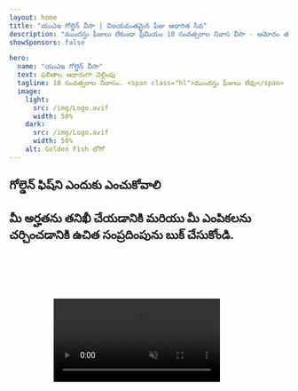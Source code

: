 ```yaml
---
layout: home
title: "యుఎఇ గోల్డెన్ వీసా | విజయవంతమైన ఫీజు ఆధారిత సేవ"
description: "ముందస్తు ఫీజులు లేకుండా ప్రీమియం 10 సంవత్సరాల నివాస వీసా - ఆమోదం తర్వాత మాత్రమే చెల్లించండి. 98% విజయ రేటుతో పూర్తి దరఖాస్తు నిర్వహణ. ఉచిత పునరుద్ధరణ సేవ, ప్రభుత్వ ఫీజులు మాత్రమే."
showSponsors: false

hero:
  name: "యుఎఇ గోల్డెన్ వీసా"
  text: ఫలితాల ఆధారంగా చెల్లింపు
  tagline: 10 సంవత్సరాల నివాసం. <span class="hl">ముందస్తు ఫీజులు లేవు</span> - ఆమోదం తర్వాత మాత్రమే చెల్లించండి. 98% విజయ రేటు.
  image:
    light:
      src: /img/Logo.avif
      width: 50%
    dark:
      src: /img/Logo.avif
      width: 50%
    alt: Golden Fish లోగో
---
```


<FeatureCards :features="[
  {
    title: 'యుఎఇ గోల్డెన్ వీసా ప్రయోజనాలు',
    items: [
      'అర్హత షరతులను కొనసాగించడం ద్వారా పునరుద్ధరణ అవకాశంతో 10 సంవత్సరాల చెల్లుబాటు',
      '**ప్రతి 6 నెలలకు యుఎఇలో ప్రవేశించాల్సిన అవసరం లేదు**',
      '100% వ్యాపార యాజమాన్యం అనుమతించబడింది',
      'కుటుంబ సభ్యులు మరియు అపరిమిత గృహ సిబ్బందిని స్పాన్సర్ చేయవచ్చు',
      '25 సంవత్సరాల వయస్సు వరకు పిల్లల స్పాన్సర్‌షిప్',
      'తల్లిదండ్రుల స్పాన్సర్‌షిప్ చేర్చబడింది',
      'స్పాన్సర్ లేదా యజమాని అవసరం లేదు'
    ],
    linkText: 'Read More',
    link: '../../company-registration/golden-visa#key-benefits-of-the-uae-golden-visa',
    icon: {
      light: '/img/iStock-1785818081.avif',
      dark: '/img/iStock-1203821481.avif',
      alt: 'వీసా సేవలు',
      width: '100%'
    }
  },
  {
    title: 'యుఎఇ గోల్డెన్ వీసా పొందే విధానం',
    items: [
      'యుఎఇ ఆస్తులలో AED 2M పెట్టుబడి',
      'యుఎఇ పెట్టుబడి నిధులలో AED 2M డిపాజిట్',
      'AED 2M మూలధనంతో వ్యాపారం',
      'AED 250K వార్షిక FTA కాంట్రిబ్యూషన్',
      'నైపుణ్యం కలిగిన వృత్తి నిపుణులు',
      'ప్రతిభావంతులైన టాలెంట్‌లు'
    ],
    linkText: 'Read More',
    link: '../../company-registration/golden-visa#uae-golden-visa-eligibility-and-requirements',
    icon: {
      light: '/img/iStock-1333000394.avif',
      dark: '/img/iStock-584576538.avif',
      alt: 'వీసా సేవలు',
      width: '10%'
    }
  },
  {
    title: 'గోల్డెన్ వీసా ప్రక్రియ',
    bullet: '✓',
    items: [
      'ప్రారంభ అర్హత మూల్యాంకనం',
      'పత్రాల తయారీ మరియు ధృవీకరణ',
      'వైద్య పరీక్ష మరియు బయోమెట్రిక్స్',
      'దరఖాస్తు సమర్పణ మరియు ప్రాసెసింగ్',
      'ఎమిరేట్స్ ID మరియు వీసా జారీ',
      'కుటుంబ వీసా స్పాన్సర్‌షిప్ (ఐచ్ఛికం)'
    ],
    linkText: 'Read More',
    link: '../../company-registration/golden-visa#uae-golden-visa-application-process',
    icon: {
      light: '/img/ILONMASKID.webp',
      dark: '/img/ILONMASKID.webp',
      alt: 'వీసా సేవలు',
      width: '100%'
    }
  }
]" />

## గోల్డెన్ ఫిష్‌ని ఎందుకు ఎంచుకోవాలి

<BenefitsList :features="[
  {
    icon: '💰',
    title: 'విజయం ఆధారిత ఫీజులు',
    text: '**మీ గోల్డెన్ వీసా ఆమోదించబడే వరకు ఎలాంటి చెల్లింపు లేదు.** దాగిన ఖర్చులు లేకుండా పూర్తి పారదర్శకత.'
  },
  {
    icon: '📈',
    title: 'నిరూపించబడిన విజయ శాతం',
    text: 'మా ప్రీమియం ప్రాసెసింగ్ ద్వారా వందలాది గోల్డెన్ వీసాలు జారీ చేయబడి 98% ఆమోదన రేటుతో.'
  },
  {
    icon: '📋',
    title: 'సంపూర్ణ నిర్వహణ',
    text: 'డాక్యుమెంటేషన్ నుండి వీసా జారీ వరకు అన్ని వివరాలను చూసుకుంటూ ఎండ్-టు-ఎండ్ నిర్వహణ.'
  },
  {
    icon: '👨‍💼',
    title: 'స్థానిక UAE నిపుణత',
    text: 'దుబాయ్‌లోని అంకితభావంతో కూడిన నిపుణులు ప్రక్రియలో ప్రతి అడుగులో నిపుణ మార్గదర్శకత్వాన్ని అందిస్తారు.'
  },
  {
    icon: '🔍',
    title: 'ప్రీమియం ప్రాసెసింగ్',
    text: 'వేగవంతమైన ఆమోదాల కోసం అధికారులతో ప్రత్యక్ష కమ్యూనికేషన్ మరియు ఫాస్ట్-ట్రాక్ ఛానెల్స్.'
  },
  {
    icon: '🔄',
    title: 'పునరుద్ధరణ మద్దతు',
    text: '**జీరో ఏజెన్సీ ఫీజులతో** ఉచిత వీసా పునరుద్ధరణ సహాయం - ప్రభుత్వ ఛార్జీలు మాత్రమే.'
  }
]" />

## మీ అర్హతను తనిఖీ చేయడానికి మరియు మీ ఎంపికలను చర్చించడానికి ఉచిత సంప్రదింపును బుక్ చేసుకోండి.

<video  autoplay muted playsinline style="padding: 80px" >
  <source src="/img/iStock-2185912341.mp4" type="video/mp4">
</video>

<ContactFormModal formName="Golden Visa [offer]" buttonText="ఉచిత సంప్రదింపును పొందండి" :services="[
  '🏠 UAE ఆస్తులలో AED 2M పెట్టుబడి',
  '💰 UAE పెట్టుబడి నిధులలో AED 2M డిపాజిట్',
  '🏢 AED 2M మూలధనంతో వ్యాపారం',
  '📈 AED 250K వార్షిక FTA కాంట్రిబ్యూషన్',
  '👨‍💼 నైపుణ్యం కలిగిన వృత్తి నిపుణులు',
  '🎯 ప్రతిభావంతులైన టాలెంట్లు',]"/>

<!-- <ImageGrid :images="[
  { src: '/img/ILONMASKID.webp', href: './immigration.md', alt: 'UAE వలస' },
  { src: '/img/ILONMASKID.webp', href: './immigration.md', alt: 'UAE వలస' },
]"/> -->
